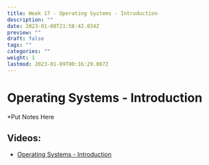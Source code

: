 ```yaml
---
title: Week 17 - Operating Systems - Introduction
description: ""
date: 2023-01-08T21:58:42.034Z
preview: ""
draft: false
tags: ""
categories: ""
weight: 1
lastmod: 2023-01-09T00:16:29.007Z
---
```

# Operating Systems - Introduction
*Put Notes Here

## Videos:
- [Operating Systems - Introduction](https://youtu.be/TsPC4UhZxZM)
